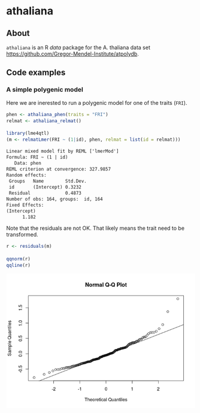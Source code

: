 athaliana
=========

About
-----

`athaliana` is an R *data* package for the A. thaliana data set <https://github.com/Gregor-Mendel-Institute/atpolydb>.

Code examples
-------------

### A simple polygenic model

Here we are inerested to run a polygenic model for one of the traits (`FRI`).

``` r
phen <- athaliana_phen(traits = "FRI")
relmat <- athaliana_relmat()

library(lme4qtl)
(m <- relmatLmer(FRI ~ (1|id), phen, relmat = list(id = relmat)))
```

    Linear mixed model fit by REML ['lmerMod']
    Formula: FRI ~ (1 | id)
       Data: phen
    REML criterion at convergence: 327.9857
    Random effects:
     Groups   Name        Std.Dev.
     id       (Intercept) 0.3232  
     Residual             0.4873  
    Number of obs: 164, groups:  id, 164
    Fixed Effects:
    (Intercept)  
          1.182  

Note that the residuals are not OK. That likely means the trait need to be transformed.

``` r
r <- residuals(m)

qqnorm(r)
qqline(r)
```

![](docs/figures/poly_residuals-1.png)
